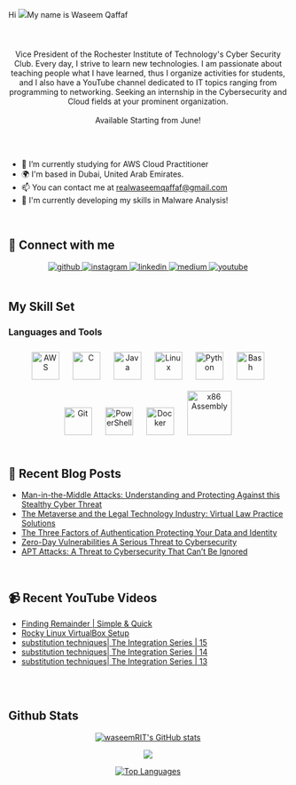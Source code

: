 Hi ![](https://user-images.githubusercontent.com/18350557/176309783-0785949b-9127-417c-8b55-ab5a4333674e.gif)My name is Waseem Qaffaf

### <div align="center">
</br>
<p style="text-align:center;">
Vice President of the Rochester Institute of Technology's Cyber Security Club. Every day, I strive to learn new technologies. I am passionate 
about teaching people what I have learned, thus I organize activities for students, and I also have a YouTube channel dedicated to IT topics 
ranging from programming to networking. Seeking an internship in the Cybersecurity and Cloud fields at your prominent organization.<br><br>
Available Starting from June!
</p>
</div>

</br></br>

-  🌱 I’m currently studying for AWS Cloud Practitioner
-  🌍  I'm based in Dubai, United Arab Emirates.
-  📫  You can contact me at [realwaseemqaffaf@gmail.com](mailto:realwaseemqaffaf@gmail.com)
-  🧠  I'm currently developing my skills in Malware Analysis!
  

<br/>  

## 🔗 Connect with me  
<div align="center">
<a href="https://github.com/waseemRIT" target="_blank">
<img src=https://img.shields.io/badge/github-%2324292e.svg?&style=for-the-badge&logo=github&logoColor=white alt=github style="margin-bottom: 5px;" />
</a>
<a href="https://instagram.com/professor_seemo" target="_blank">
<img src=https://img.shields.io/badge/instagram-%23000000.svg?&style=for-the-badge&logo=instagram&logoColor=white alt=instagram style="margin-bottom: 5px;" />
</a>
<a href="https://linkedin.com/in/waseem-qaffaf" target="_blank">
<img src=https://img.shields.io/badge/linkedin-%231E77B5.svg?&style=for-the-badge&logo=linkedin&logoColor=white alt=linkedin style="margin-bottom: 5px;" />
</a>
<a href="https://medium.com/@realwaseemqaffaf" target="_blank">
<img src=https://img.shields.io/badge/medium-%23292929.svg?&style=for-the-badge&logo=medium&logoColor=white alt=medium style="margin-bottom: 5px;" />
</a>
<a href="https://www.youtube.com/@professorseemo1166" target="_blank">
<img src=https://img.shields.io/badge/youtube-%23EE4831.svg?&style=for-the-badge&logo=youtube&logoColor=white alt=youtube style="margin-bottom: 5px;" />
</a>  
</div>

</br>

## My Skill Set  


### Languages and Tools  
<div align="center">  
<a href="https://aws.amazon.com/" target="_blank"><img style="margin: 10px" src="https://profilinator.rishav.dev/skills-assets/amazonwebservices-original-wordmark.svg" alt="AWS" height="50" /></a>  
<a href="https://www.cprogramming.com/" target="_blank"><img style="margin: 10px" src="https://profilinator.rishav.dev/skills-assets/c-original.svg" alt="C" height="50" /></a>  
<a href="https://www.java.com/" target="_blank"><img style="margin: 10px" src="https://profilinator.rishav.dev/skills-assets/java-original-wordmark.svg" alt="Java" height="50" /></a>  
<a href="https://www.linux.org/" target="_blank"><img style="margin: 10px" src="https://profilinator.rishav.dev/skills-assets/linux-original.svg" alt="Linux" height="50" /></a>  
<a href="https://www.python.org/" target="_blank"><img style="margin: 10px" src="https://profilinator.rishav.dev/skills-assets/python-original.svg" alt="Python" height="50" /></a>  
<a href="https://www.gnu.org/software/bash/" target="_blank"><img style="margin: 10px" src="https://profilinator.rishav.dev/skills-assets/gnu_bash-icon.svg" alt="Bash" height="50" /></a>  
<a href="https://github.com/" target="_blank"><img style="margin: 10px" src="https://profilinator.rishav.dev/skills-assets/git-scm-icon.svg" alt="Git" height="50" /></a>  
<a href="https://docs.microsoft.com/en-us/powershell/" target="_blank"><img style="margin: 10px" src="https://profilinator.rishav.dev/skills-assets/powershell.png" alt="PowerShell" height="50" /></a>  

<a href="https://www.docker.com/" target="_blank">
<img style="margin: 10px" src="https://profilinator.rishav.dev/skills-assets/docker-original-wordmark.svg" alt="Docker" height="50" /></a>

<a href="http://www.egr.unlv.edu/~ed/x86.html" target="_blank" >
<img style="margin: 10px" src="https://user-images.githubusercontent.com/5421823/62779159-4cf76880-baaa-11e9-8318-e20a1aaa913a.png" height="80" alt="x86 Assembly" /></a>
</div>  

<br/>  

## 📕 Recent Blog Posts  
<!-- BLOG-POST-LIST:START -->
- [Man-in-the-Middle Attacks: Understanding and Protecting Against this Stealthy Cyber Threat](https://medium.com/@realwaseemqaffaf/man-in-the-middle-attacks-understanding-and-protecting-against-this-stealthy-cyber-threat-941cee2ce156?source=rss-141971c4db9c------2)
- [The Metaverse and the Legal Technology Industry: Virtual Law Practice Solutions](https://medium.com/@realwaseemqaffaf/the-metaverse-and-the-legal-technology-industry-virtual-law-practice-solutions-ba023ce2b10c?source=rss-141971c4db9c------2)
- [The Three Factors of Authentication Protecting Your Data and Identity](https://medium.com/@realwaseemqaffaf/the-three-factors-of-authentication-protecting-your-data-and-identity-3379b620c655?source=rss-141971c4db9c------2)
- [Zero-Day Vulnerabilities A Serious Threat to Cybersecurity](https://medium.com/@realwaseemqaffaf/zero-day-vulnerabilities-a-serious-threat-to-cybersecurity-40ad61d77d26?source=rss-141971c4db9c------2)
- [APT Attacks: A Threat to Cybersecurity That Can’t Be Ignored](https://medium.com/@realwaseemqaffaf/apt-attacks-a-threat-to-cybersecurity-that-cant-be-ignored-d1baada5a2be?source=rss-141971c4db9c------2)
<!-- BLOG-POST-LIST:END -->  
<br/>

## 📹 Recent YouTube Videos
<!-- YOUTUBE-VIDEOS-LIST:START -->
- [Finding Remainder | Simple &amp; Quick](https://www.youtube.com/watch?v=K5mhPhIDHb0)
- [Rocky Linux VirtualBox Setup](https://www.youtube.com/watch?v=Ut1Ulnd84S4)
- [substitution techniques| The Integration Series | 15](https://www.youtube.com/watch?v=8juix_VWt3o)
- [substitution techniques| The Integration Series | 14](https://www.youtube.com/watch?v=dcf0QzWRrfw)
- [substitution techniques| The Integration Series | 13](https://www.youtube.com/watch?v=pwHjnFE38vs)
<!-- YOUTUBE-VIDEOS-LIST:END -->  

<br/>  

  

<br/>  


## Github Stats  
<div align="center">
<a href="http://www.github.com/waseemRIT"><img src="https://github-readme-stats.vercel.app/api?username=waseemRIT&show_icons=true&hide=&count_private=true&title_color=0891b2&text_color=ffffff&icon_color=0891b2&bg_color=1c1917&hide_border=true&show_icons=true" alt="waseemRIT's GitHub stats" /></a>

<a href="http://www.github.com/waseemRIT"><img src="https://github-readme-streak-stats.herokuapp.com/?user=waseemRIT&stroke=ffffff&background=1c1917&ring=0891b2&fire=0891b2&currStreakNum=ffffff&currStreakLabel=0891b2&sideNums=ffffff&sideLabels=ffffff&dates=ffffff&hide_border=true" /></a>

<a href="https://github.com/waseemRIT" align="left"><img src="https://github-readme-stats.vercel.app/api/top-langs/?username=waseemRIT&langs_count=10&title_color=0891b2&text_color=ffffff&icon_color=0891b2&bg_color=1c1917&hide_border=true&locale=en&custom_title=Top%20%Languages" alt="Top Languages" /></a>
</div>
<br/>  
